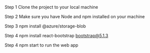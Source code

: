 Step 1 Clone the project to your local machine

Step 2 Make sure you have Node and npm installed on your machine

Step 3 npm install @azure/storage-blob

Step 4 npm install react-bootstrap bootstrap@5.1.3

Step 4 npm start to run the web app